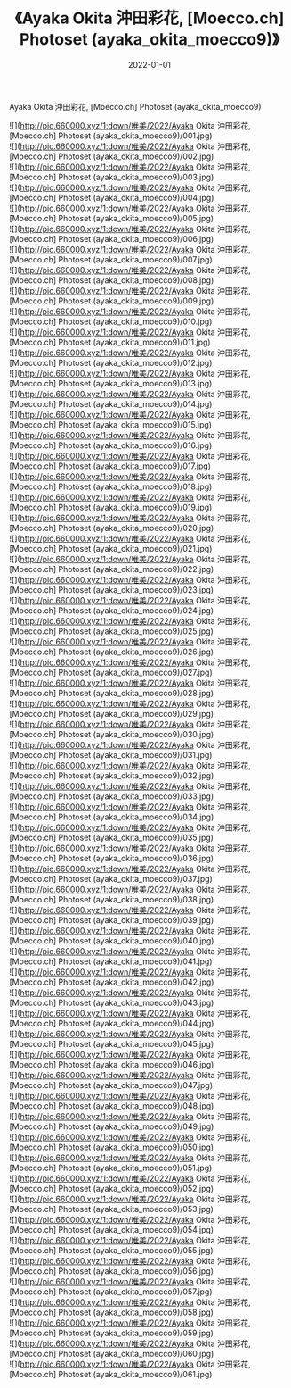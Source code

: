 ﻿---
layout: post
title:  《Ayaka Okita 沖田彩花, [Moecco.ch] Photoset (ayaka_okita_moecco9)》
date:   2022-01-01
img: http://pic.660000.xyz/1:down/唯美/2022/Ayaka Okita 沖田彩花, [Moecco.ch] Photoset (ayaka_okita_moecco9)/000.jpg
categories: [美女, 清纯, 唯美]
---

Ayaka Okita 沖田彩花, [Moecco.ch] Photoset (ayaka_okita_moecco9)

  ![](http://pic.660000.xyz/1:down/唯美/2022/Ayaka Okita 沖田彩花, [Moecco.ch] Photoset (ayaka_okita_moecco9)/001.jpg) <br> ![](http://pic.660000.xyz/1:down/唯美/2022/Ayaka Okita 沖田彩花, [Moecco.ch] Photoset (ayaka_okita_moecco9)/002.jpg) <br> ![](http://pic.660000.xyz/1:down/唯美/2022/Ayaka Okita 沖田彩花, [Moecco.ch] Photoset (ayaka_okita_moecco9)/003.jpg) <br> ![](http://pic.660000.xyz/1:down/唯美/2022/Ayaka Okita 沖田彩花, [Moecco.ch] Photoset (ayaka_okita_moecco9)/004.jpg) <br> ![](http://pic.660000.xyz/1:down/唯美/2022/Ayaka Okita 沖田彩花, [Moecco.ch] Photoset (ayaka_okita_moecco9)/005.jpg) <br> ![](http://pic.660000.xyz/1:down/唯美/2022/Ayaka Okita 沖田彩花, [Moecco.ch] Photoset (ayaka_okita_moecco9)/006.jpg) <br> ![](http://pic.660000.xyz/1:down/唯美/2022/Ayaka Okita 沖田彩花, [Moecco.ch] Photoset (ayaka_okita_moecco9)/007.jpg) <br> ![](http://pic.660000.xyz/1:down/唯美/2022/Ayaka Okita 沖田彩花, [Moecco.ch] Photoset (ayaka_okita_moecco9)/008.jpg) <br> ![](http://pic.660000.xyz/1:down/唯美/2022/Ayaka Okita 沖田彩花, [Moecco.ch] Photoset (ayaka_okita_moecco9)/009.jpg) <br> ![](http://pic.660000.xyz/1:down/唯美/2022/Ayaka Okita 沖田彩花, [Moecco.ch] Photoset (ayaka_okita_moecco9)/010.jpg) <br> ![](http://pic.660000.xyz/1:down/唯美/2022/Ayaka Okita 沖田彩花, [Moecco.ch] Photoset (ayaka_okita_moecco9)/011.jpg) <br> ![](http://pic.660000.xyz/1:down/唯美/2022/Ayaka Okita 沖田彩花, [Moecco.ch] Photoset (ayaka_okita_moecco9)/012.jpg) <br> ![](http://pic.660000.xyz/1:down/唯美/2022/Ayaka Okita 沖田彩花, [Moecco.ch] Photoset (ayaka_okita_moecco9)/013.jpg) <br> ![](http://pic.660000.xyz/1:down/唯美/2022/Ayaka Okita 沖田彩花, [Moecco.ch] Photoset (ayaka_okita_moecco9)/014.jpg) <br> ![](http://pic.660000.xyz/1:down/唯美/2022/Ayaka Okita 沖田彩花, [Moecco.ch] Photoset (ayaka_okita_moecco9)/015.jpg) <br> ![](http://pic.660000.xyz/1:down/唯美/2022/Ayaka Okita 沖田彩花, [Moecco.ch] Photoset (ayaka_okita_moecco9)/016.jpg) <br> ![](http://pic.660000.xyz/1:down/唯美/2022/Ayaka Okita 沖田彩花, [Moecco.ch] Photoset (ayaka_okita_moecco9)/017.jpg) <br> ![](http://pic.660000.xyz/1:down/唯美/2022/Ayaka Okita 沖田彩花, [Moecco.ch] Photoset (ayaka_okita_moecco9)/018.jpg) <br> ![](http://pic.660000.xyz/1:down/唯美/2022/Ayaka Okita 沖田彩花, [Moecco.ch] Photoset (ayaka_okita_moecco9)/019.jpg) <br> ![](http://pic.660000.xyz/1:down/唯美/2022/Ayaka Okita 沖田彩花, [Moecco.ch] Photoset (ayaka_okita_moecco9)/020.jpg) <br> ![](http://pic.660000.xyz/1:down/唯美/2022/Ayaka Okita 沖田彩花, [Moecco.ch] Photoset (ayaka_okita_moecco9)/021.jpg) <br> ![](http://pic.660000.xyz/1:down/唯美/2022/Ayaka Okita 沖田彩花, [Moecco.ch] Photoset (ayaka_okita_moecco9)/022.jpg) <br> ![](http://pic.660000.xyz/1:down/唯美/2022/Ayaka Okita 沖田彩花, [Moecco.ch] Photoset (ayaka_okita_moecco9)/023.jpg) <br> ![](http://pic.660000.xyz/1:down/唯美/2022/Ayaka Okita 沖田彩花, [Moecco.ch] Photoset (ayaka_okita_moecco9)/024.jpg) <br> ![](http://pic.660000.xyz/1:down/唯美/2022/Ayaka Okita 沖田彩花, [Moecco.ch] Photoset (ayaka_okita_moecco9)/025.jpg) <br> ![](http://pic.660000.xyz/1:down/唯美/2022/Ayaka Okita 沖田彩花, [Moecco.ch] Photoset (ayaka_okita_moecco9)/026.jpg) <br> ![](http://pic.660000.xyz/1:down/唯美/2022/Ayaka Okita 沖田彩花, [Moecco.ch] Photoset (ayaka_okita_moecco9)/027.jpg) <br> ![](http://pic.660000.xyz/1:down/唯美/2022/Ayaka Okita 沖田彩花, [Moecco.ch] Photoset (ayaka_okita_moecco9)/028.jpg) <br> ![](http://pic.660000.xyz/1:down/唯美/2022/Ayaka Okita 沖田彩花, [Moecco.ch] Photoset (ayaka_okita_moecco9)/029.jpg) <br> ![](http://pic.660000.xyz/1:down/唯美/2022/Ayaka Okita 沖田彩花, [Moecco.ch] Photoset (ayaka_okita_moecco9)/030.jpg) <br> ![](http://pic.660000.xyz/1:down/唯美/2022/Ayaka Okita 沖田彩花, [Moecco.ch] Photoset (ayaka_okita_moecco9)/031.jpg) <br> ![](http://pic.660000.xyz/1:down/唯美/2022/Ayaka Okita 沖田彩花, [Moecco.ch] Photoset (ayaka_okita_moecco9)/032.jpg) <br> ![](http://pic.660000.xyz/1:down/唯美/2022/Ayaka Okita 沖田彩花, [Moecco.ch] Photoset (ayaka_okita_moecco9)/033.jpg) <br> ![](http://pic.660000.xyz/1:down/唯美/2022/Ayaka Okita 沖田彩花, [Moecco.ch] Photoset (ayaka_okita_moecco9)/034.jpg) <br> ![](http://pic.660000.xyz/1:down/唯美/2022/Ayaka Okita 沖田彩花, [Moecco.ch] Photoset (ayaka_okita_moecco9)/035.jpg) <br> ![](http://pic.660000.xyz/1:down/唯美/2022/Ayaka Okita 沖田彩花, [Moecco.ch] Photoset (ayaka_okita_moecco9)/036.jpg) <br> ![](http://pic.660000.xyz/1:down/唯美/2022/Ayaka Okita 沖田彩花, [Moecco.ch] Photoset (ayaka_okita_moecco9)/037.jpg) <br> ![](http://pic.660000.xyz/1:down/唯美/2022/Ayaka Okita 沖田彩花, [Moecco.ch] Photoset (ayaka_okita_moecco9)/038.jpg) <br> ![](http://pic.660000.xyz/1:down/唯美/2022/Ayaka Okita 沖田彩花, [Moecco.ch] Photoset (ayaka_okita_moecco9)/039.jpg) <br> ![](http://pic.660000.xyz/1:down/唯美/2022/Ayaka Okita 沖田彩花, [Moecco.ch] Photoset (ayaka_okita_moecco9)/040.jpg) <br> ![](http://pic.660000.xyz/1:down/唯美/2022/Ayaka Okita 沖田彩花, [Moecco.ch] Photoset (ayaka_okita_moecco9)/041.jpg) <br> ![](http://pic.660000.xyz/1:down/唯美/2022/Ayaka Okita 沖田彩花, [Moecco.ch] Photoset (ayaka_okita_moecco9)/042.jpg) <br> ![](http://pic.660000.xyz/1:down/唯美/2022/Ayaka Okita 沖田彩花, [Moecco.ch] Photoset (ayaka_okita_moecco9)/043.jpg) <br> ![](http://pic.660000.xyz/1:down/唯美/2022/Ayaka Okita 沖田彩花, [Moecco.ch] Photoset (ayaka_okita_moecco9)/044.jpg) <br> ![](http://pic.660000.xyz/1:down/唯美/2022/Ayaka Okita 沖田彩花, [Moecco.ch] Photoset (ayaka_okita_moecco9)/045.jpg) <br> ![](http://pic.660000.xyz/1:down/唯美/2022/Ayaka Okita 沖田彩花, [Moecco.ch] Photoset (ayaka_okita_moecco9)/046.jpg) <br> ![](http://pic.660000.xyz/1:down/唯美/2022/Ayaka Okita 沖田彩花, [Moecco.ch] Photoset (ayaka_okita_moecco9)/047.jpg) <br> ![](http://pic.660000.xyz/1:down/唯美/2022/Ayaka Okita 沖田彩花, [Moecco.ch] Photoset (ayaka_okita_moecco9)/048.jpg) <br> ![](http://pic.660000.xyz/1:down/唯美/2022/Ayaka Okita 沖田彩花, [Moecco.ch] Photoset (ayaka_okita_moecco9)/049.jpg) <br> ![](http://pic.660000.xyz/1:down/唯美/2022/Ayaka Okita 沖田彩花, [Moecco.ch] Photoset (ayaka_okita_moecco9)/050.jpg) <br> ![](http://pic.660000.xyz/1:down/唯美/2022/Ayaka Okita 沖田彩花, [Moecco.ch] Photoset (ayaka_okita_moecco9)/051.jpg) <br> ![](http://pic.660000.xyz/1:down/唯美/2022/Ayaka Okita 沖田彩花, [Moecco.ch] Photoset (ayaka_okita_moecco9)/052.jpg) <br> ![](http://pic.660000.xyz/1:down/唯美/2022/Ayaka Okita 沖田彩花, [Moecco.ch] Photoset (ayaka_okita_moecco9)/053.jpg) <br> ![](http://pic.660000.xyz/1:down/唯美/2022/Ayaka Okita 沖田彩花, [Moecco.ch] Photoset (ayaka_okita_moecco9)/054.jpg) <br> ![](http://pic.660000.xyz/1:down/唯美/2022/Ayaka Okita 沖田彩花, [Moecco.ch] Photoset (ayaka_okita_moecco9)/055.jpg) <br> ![](http://pic.660000.xyz/1:down/唯美/2022/Ayaka Okita 沖田彩花, [Moecco.ch] Photoset (ayaka_okita_moecco9)/056.jpg) <br> ![](http://pic.660000.xyz/1:down/唯美/2022/Ayaka Okita 沖田彩花, [Moecco.ch] Photoset (ayaka_okita_moecco9)/057.jpg) <br> ![](http://pic.660000.xyz/1:down/唯美/2022/Ayaka Okita 沖田彩花, [Moecco.ch] Photoset (ayaka_okita_moecco9)/058.jpg) <br> ![](http://pic.660000.xyz/1:down/唯美/2022/Ayaka Okita 沖田彩花, [Moecco.ch] Photoset (ayaka_okita_moecco9)/059.jpg) <br> ![](http://pic.660000.xyz/1:down/唯美/2022/Ayaka Okita 沖田彩花, [Moecco.ch] Photoset (ayaka_okita_moecco9)/060.jpg) <br> ![](http://pic.660000.xyz/1:down/唯美/2022/Ayaka Okita 沖田彩花, [Moecco.ch] Photoset (ayaka_okita_moecco9)/061.jpg) <br>
